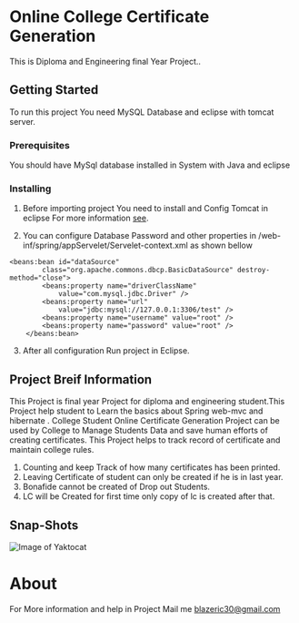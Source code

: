 # Online College Certificate Generation

This is Diploma and Engineering final Year Project..

## Getting Started

To run this project You need MySQL Database and eclipse with tomcat server. 

### Prerequisites

You should have MySql database installed in System with Java and eclipse

### Installing

1. Before importing project You need to install and Config Tomcat in eclipse For more information [see](https://help.eclipse.org/neon/index.jsp?topic=%2Forg.eclipse.stardust.docs.wst%2Fhtml%2Fwst-integration%2Fconfiguration.html).


2. You can configure Database Password and other properties in /web-inf/spring/appServelet/Servelet-context.xml as shown bellow

```
<beans:bean id="dataSource"
		class="org.apache.commons.dbcp.BasicDataSource" destroy-method="close">
		<beans:property name="driverClassName"
			value="com.mysql.jdbc.Driver" />
		<beans:property name="url"
			value="jdbc:mysql://127.0.0.1:3306/test" />
		<beans:property name="username" value="root" />
		<beans:property name="password" value="root" />
	</beans:bean>
```
3. After all configuration Run project in Eclipse.

## Project Breif Information
  This Project is final year Project for diploma and engineering student.This Project help student to Learn the
  basics about Spring web-mvc and hibernate . College Student Online Certificate Generation Project can be used 
  by College to Manage Students Data and save human efforts of creating certificates. This Project helps to track record of certificate
  and maintain college rules.
  
  1. Counting and keep Track of how many certificates has been printed.
  2. Leaving Certificate of student can only be created if he is in last year.
  3. Bonafide cannot be created of Drop out Students.
  4. LC will be Created for first time only copy of lc is created after that.
  
## Snap-Shots
![Image of Yaktocat](https://github.com/tusharchaudhari30/Student-Certificate/blob/master/snapshot-student/homepage.png)

# About
 For More information and help in Project Mail me blazeric30@gmail.com
  
  
